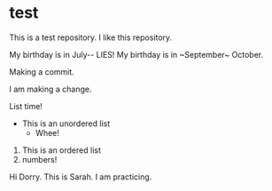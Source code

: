 # test

This is a test repository.
I like this repository.

My birthday is in July-- LIES! My birthday is in ~September~ October.

Making a commit.

I am making a change.

List time! 
* This is an unordered list
  * Whee! 

1. This is an ordered list
2. numbers! 

Hi Dorry. This is Sarah. I am practicing.

